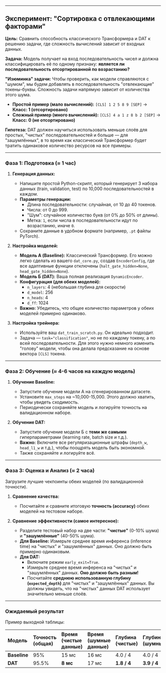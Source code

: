 
---
## Эксперимент: "Сортировка с отвлекающими факторами"

**Цель:** Сравнить способность классического Трансформера и DAT к решению задачи, где сложность вычислений зависит от входных данных.

**Задача:** Модель получает на вход последовательность чисел и должна классифицировать её по одному признаку: **является ли последовательность отсортированной по возрастанию?**

**"Изюминка" задачи:** Чтобы проверить, как модели справляются с "шумом", мы будем добавлять в последовательность "отвлекающие" токены-буквы. Сложность задачи напрямую зависит от количества этого шума.

* **Простой пример (мало вычислений):** `[CLS] 1 2 5 8 9 [SEP]` -> **Класс: 1 (отсортировано)**
* **Сложный пример (много вычислений):** `[CLS] 4 a 1 z 8 b 2 [SEP]` -> **Класс: 0 (не отсортировано)**

**Гипотеза:** DAT должен научиться использовать меньше слоёв для простых, "чистых" последовательностей и больше — для "зашумлённых", в то время как классический Трансформер будет тратить одинаковое количество ресурсов на все примеры.

---
### Фаза 1: Подготовка (≈ 1 час)

1.  **Генерация данных:**
    * Напишите простой Python-скрипт, который генерирует 3 набора данных (train, validation, test) по 10,000 последовательностей в каждом.
    * **Параметры генерации:**
        * Длина последовательности: случайная, от 10 до 40 токенов.
        * Числа: от 0 до 999.
        * "Шум": случайное количество букв (от 0% до 50% от длины).
        * Метка: `1`, если числа в последовательности идут по возрастанию, иначе `0`.
    * Сохраните данные в удобном формате (например, `.pt` файлы PyTorch).

2.  **Настройка моделей:**
    * **Модель А (Baseline):** Классический Трансформер. Его можно легко сделать из вашего `dat_core.py`, создав `EncoderConfig`, где все адаптивные функции отключены (`halt_gate_hidden=None`, `head_gate_hidden=None`).
    * **Модель Б (DAT):** Ваша полная реализация `DynamicEncoder`.
    * **Конфигурация (для обеих моделей):**
        * `n_layers`: 4 (небольшая глубина для скорости)
        * `d_model`: 256
        * `n_heads`: 4
        * `d_ff`: 1024
    * **Важно:** Убедитесь, что общее количество параметров у обеих моделей примерно одинаково.

3.  **Настройка трейнера:**
    * Используйте ваш `dat_train_scratch.py`. Он идеально подходит.
    * Задача — `task="classification"`, но не по каждому токену, а по всей последовательности. Для этого нужно немного изменить "голову" модели, чтобы она делала предсказание на основе вектора `[CLS]` токена.

---
### Фаза 2: Обучение (≈ 4-6 часов на каждую модель)

1.  **Обучение Baseline:**
    * Запустите обучение модели А на сгенерированном датасете.
    * Установите `max_steps` на ~10,000-15,000. Этого должно хватить, чтобы увидеть сходимость.
    * Периодически сохраняйте модель и логируйте точность на валидационном наборе.

2.  **Обучение DAT:**
    * Запустите обучение модели Б с **теми же самыми** гиперпараметрами (learning rate, batch size и т.д.).
    * **Важно:** Включите все регуляризационные штрафы (`depth_w`, `head_l1_w` и т.д.), чтобы поощрять модель быть экономной.
    * Также сохраняйте и логируйте всё.

---
### Фаза 3: Оценка и Анализ (≈ 2 часа)

Загрузите лучшие чекпоинты обеих моделей (по валидационной точности).

1.  **Сравнение качества:**
    * Посчитайте и сравните итоговую **точность (accuracy)** обеих моделей на тестовом наборе.

2.  **Сравнение эффективности (самое интересное):**
    * Разделите тестовый набор на две части: **"чистые"** (0-10% шума) и **"зашумлённые"** (40-50% шума).
    * **Для Baseline:** Измерьте среднее время инференса (inference time) на "чистых" и "зашумлённых" данных. Оно должно быть примерно одинаковым.
    * **Для DAT:**
        * Включите режим `early_exit=True`.
        * Измерьте среднее время инференса на "чистых" и "зашумлённых" данных. **Оно должно быть разным!**
        * Посчитайте **среднюю использованную глубину (`expected_depth`)** для "чистых" и "зашумлённых" данных. Вы должны увидеть, что на "чистых" данных DAT использует значительно меньше слоёв.

---
### Ожидаемый результат

Пример выходной таблицы:

| Модель | Точность (общая) | Время (чистые данные) | Время (шумные данные) | Глубина (чистые) | Глубина (шумные) |
| :--- | :--- | :--- | :--- | :--- | :--- |
| **Baseline** | 95% | 15 мс | 16 мс | 4.0 / 4 | 4.0 / 4 |
| **DAT** | 95.5% | **8 мс** | 17 мс | **1.8 / 4** | **3.9 / 4** |

